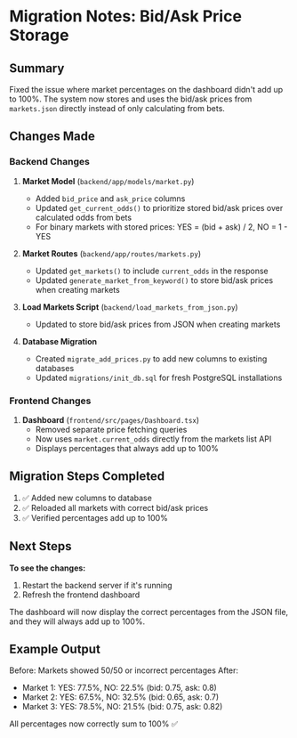 # Migration Notes: Bid/Ask Price Storage

## Summary
Fixed the issue where market percentages on the dashboard didn't add up to 100%. The system now stores and uses the bid/ask prices from `markets.json` directly instead of only calculating from bets.

## Changes Made

### Backend Changes

1. **Market Model** (`backend/app/models/market.py`)
   - Added `bid_price` and `ask_price` columns
   - Updated `get_current_odds()` to prioritize stored bid/ask prices over calculated odds from bets
   - For binary markets with stored prices: YES = (bid + ask) / 2, NO = 1 - YES

2. **Market Routes** (`backend/app/routes/markets.py`)
   - Updated `get_markets()` to include `current_odds` in the response
   - Updated `generate_market_from_keyword()` to store bid/ask prices when creating markets

3. **Load Markets Script** (`backend/load_markets_from_json.py`)
   - Updated to store bid/ask prices from JSON when creating markets

4. **Database Migration**
   - Created `migrate_add_prices.py` to add new columns to existing databases
   - Updated `migrations/init_db.sql` for fresh PostgreSQL installations

### Frontend Changes

1. **Dashboard** (`frontend/src/pages/Dashboard.tsx`)
   - Removed separate price fetching queries
   - Now uses `market.current_odds` directly from the markets list API
   - Displays percentages that always add up to 100%

## Migration Steps Completed

1. ✅ Added new columns to database
2. ✅ Reloaded all markets with correct bid/ask prices
3. ✅ Verified percentages add up to 100%

## Next Steps

**To see the changes:**
1. Restart the backend server if it's running
2. Refresh the frontend dashboard

The dashboard will now display the correct percentages from the JSON file, and they will always add up to 100%.

## Example Output

Before: Markets showed 50/50 or incorrect percentages
After:
- Market 1: YES: 77.5%, NO: 22.5% (bid: 0.75, ask: 0.8)
- Market 2: YES: 67.5%, NO: 32.5% (bid: 0.65, ask: 0.7)
- Market 3: YES: 78.5%, NO: 21.5% (bid: 0.75, ask: 0.82)

All percentages now correctly sum to 100% ✅

